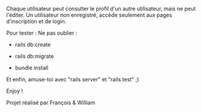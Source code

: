 Chaque utilisateur peut consulter le profil d'un autre utilisateur, mais ne peut l'éditer. Un utilisateur non enregistré, accède seulement aux pages d'inscription et de login.

Pour tester : Ne pas oublier :

- rails db:create

- rails db:migrate

- bundle install

Et enfin, amuse-toi avec "rails server" et "rails test" ;)

Enjoy !

Projet réalisé par François & William
